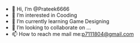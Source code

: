 - 👋 Hi, I’m @Prateek6666
- 👀 I’m interested in Cooding
- 🌱 I’m currently learning Game Designing 
- 💞️ I’m looking to collaborate on ...
- 📫 How to reach me mail me:p7111804@gmail.com

<!---
Prateek6666/Prateek6666 is a ✨ special ✨ repository because its `README.md` (this file) appears on your GitHub profile.
You can click the Preview link to take a look at your changes.
--->
